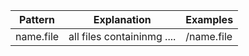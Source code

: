 Pattern | Explanation | Examples
------  | ----- | ---------
name.file |  all files containinmg .... | /name.file
